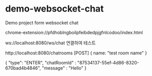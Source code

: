 # demo-websocket-chat
Demo project form websocket chat


chrome-extension://pfdhoblngboilpfeibdedpjgfnlcodoo/index.html

ws://localhost:8080/ws/chat 연결하여 테스트


http://localhost:8080/chatrooms [POST]
{
 name: "test room name"
}

{
"type": "ENTER",
"chatRoomId" : "87534137-55ef-4d86-8320-670bad4b4846",
"message" : "Hello"
}

